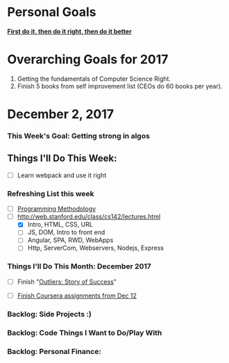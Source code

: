 Personal Goals
==============
**[First do it, then do it right, then do it better](https://medium.com/@addyosmani/totally-get-your-frustration-ea11adf237e3)**

# Overarching Goals for 2017
1. Getting the fundamentals of Computer Science Right.
2. Finish 5 books from self improvement list (CEOs do 60 books per year).

# December 2, 2017

### This Week's Goal: Getting strong in algos

## Things I'll Do This Week:
- [ ] Learn webpack and use it right

### Refreshing List this week
- [ ] [Programming Methodology](https://see.stanford.edu/Course/CS106A)
- [ ] http://web.stanford.edu/class/cs142/lectures.html
  - [x] Intro, HTML, CSS, URL
  - [ ] JS, DOM, Intro to front end
  - [ ] Angular, SPA, RWD, WebApps
  - [ ] Http, ServerCom, Webservers, Nodejs, Express

### Things I'll Do This Month: December 2017
- [ ] Finish "[Outliers: Story of Success](https://www.goodreads.com/book/show/3228917-outliers)"
- [ ] [Finish Coursera assignments from Dec 12](https://github.com/prakashn27/Algorithms/tree/master/University-Assignments/Princeton/algo2)


### Backlog: Side Projects :)

### Backlog: Code Things I Want to Do/Play With

### Backlog: Personal Finance:
